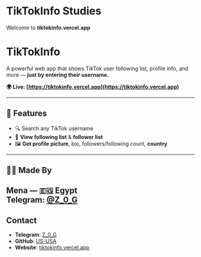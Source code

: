 # TikTokInfo Studies

Welcome to **tiktokinfo.vercel.app** 


# TikTokInfo

A powerful web app that shows TikTok user following list, profile info, and more — **just by entering their username.**

**🌍 Live: [https://tiktokinfo.vercel.app](https://tiktokinfo.vercel.app)**

---

## 📌 Features
- 🔍 Search any TikTok username
- 👥 **View following list** & **follower list**
- 🖼️ **Get profile picture**, bio, followers/following count, **country**

---

## 🧑‍💻 Made By

**Mena** — 🇪🇬 Egypt  
Telegram: [@Z_0_G](https://t.me/Z_0_G)  
---

## Contact
- **Telegram**: [Z_0_G](t.me/z_0_g)
- **GitHub**: [US-USA](https://github.com/US-USA)
- **Website**: [tiktokinfo.vercel.app](https://tiktokinfo.vercel.app)
